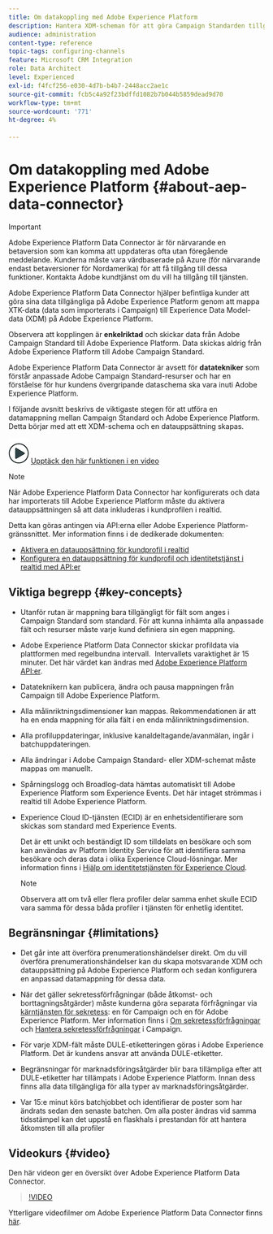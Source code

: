 ```yaml
---
title: Om datakoppling med Adobe Experience Platform
description: Hantera XDM-scheman för att göra Campaign Standarden tillgänglig på Adobe Experience Platform.
audience: administration
content-type: reference
topic-tags: configuring-channels
feature: Microsoft CRM Integration
role: Data Architect
level: Experienced
exl-id: f4fcf256-e030-4d7b-b4b7-2448acc2ae1c
source-git-commit: fcb5c4a92f23bdffd1082b7b044b5859dead9d70
workflow-type: tm+mt
source-wordcount: '771'
ht-degree: 4%

---
```


# Om datakoppling med Adobe Experience Platform {#about-aep-data-connector}

>[!IMPORTANT]
>
>Adobe Experience Platform Data Connector är för närvarande en betaversion som kan komma att uppdateras ofta utan föregående meddelande. Kunderna måste vara värdbaserade på Azure (för närvarande endast betaversioner för Nordamerika) för att få tillgång till dessa funktioner. Kontakta Adobe kundtjänst om du vill ha tillgång till tjänsten.

Adobe Experience Platform Data Connector hjälper befintliga kunder att göra sina data tillgängliga på Adobe Experience Platform genom att mappa XTK-data (data som importerats i Campaign) till Experience Data Model-data (XDM) på Adobe Experience Platform.

Observera att kopplingen är **enkelriktad** och skickar data från Adobe Campaign Standard till Adobe Experience Platform. Data skickas aldrig från Adobe Experience Platform till Adobe Campaign Standard.

Adobe Experience Platform Data Connector är avsett för **datatekniker** som förstår anpassade Adobe Campaign Standard-resurser och har en förståelse för hur kundens övergripande dataschema ska vara inuti Adobe Experience Platform.

I följande avsnitt beskrivs de viktigaste stegen för att utföra en datamappning mellan Campaign Standard och Adobe Experience Platform. Detta börjar med att ett XDM-schema och en datauppsättning skapas.

![](assets/do-not-localize/how-to-video.png) [Upptäck den här funktionen i en video](#video)

>[!NOTE]
>När Adobe Experience Platform Data Connector har konfigurerats och data har importerats till Adobe Experience Platform måste du aktivera datauppsättningen så att data inkluderas i kundprofilen i realtid.
>
>Detta kan göras antingen via API:erna eller Adobe Experience Platform-gränssnittet. Mer information finns i de dedikerade dokumenten:
>
>* [Aktivera en datauppsättning för kundprofil i realtid](https://experienceleague.adobe.com/docs/experience-platform/rtcdp/datasets/dataset.html)
>* [Konfigurera en datauppsättning för kundprofil och identitetstjänst i realtid med API:er](https://experienceleague.adobe.com/docs/experience-platform/catalog/api/getting-started.html)


## Viktiga begrepp {#key-concepts}

* Utanför rutan är mappning bara tillgängligt för fält som anges i Campaign Standard som standard. För att kunna inhämta alla anpassade fält och resurser måste varje kund definiera sin egen mappning.

* Adobe Experience Platform Data Connector skickar profildata via plattformen med regelbundna intervall. &#x200B; Intervallets varaktighet är 15 minuter. Det här värdet kan ändras med [Adobe Experience Platform API:er](https://experienceleague.adobe.com/docs/experience-platform/ingestion/home.html).

* Datateknikern kan publicera, ändra och pausa mappningen från Campaign till Adobe Experience Platform.

* Alla målinriktningsdimensioner kan mappas. Rekommendationen är att ha en enda mappning för alla fält i en enda målinriktningsdimension.

* Alla profiluppdateringar, inklusive kanaldeltagande/avanmälan, ingår i batchuppdateringen.

* Alla ändringar i Adobe Campaign Standard- eller XDM-schemat måste mappas om manuellt. &#x200B;

* Spårningslogg och Broadlog-data hämtas automatiskt till Adobe Experience Platform som Experience Events. Det här intaget strömmas i realtid till Adobe Experience Platform.

* Experience Cloud ID-tjänsten (ECID) är en enhetsidentifierare som skickas som standard med Experience Events.

   Det är ett unikt och beständigt ID som tilldelats en besökare och som kan användas av Platform Identity Service för att identifiera samma besökare och deras data i olika Experience Cloud-lösningar. Mer information finns i [Hjälp om identitetstjänsten för Experience Cloud](https://experienceleague.adobe.com/docs/id-service/using/home.html).

   >[!NOTE]
   >
   >Observera att om två eller flera profiler delar samma enhet skulle ECID vara samma för dessa båda profiler i tjänsten för enhetlig identitet.

## Begränsningar {#limitations}

* Det går inte att överföra prenumerationshändelser direkt. Om du vill överföra prenumerationshändelser kan du skapa motsvarande XDM och datauppsättning på Adobe Experience Platform och sedan konfigurera en anpassad datamappning för dessa data.

* När det gäller sekretessförfrågningar (både åtkomst- och borttagningsåtgärder) måste kunderna göra separata förfrågningar via [kärntjänsten för sekretess](https://experienceleague.adobe.com/docs/experience-platform/privacy/home.html#how-to-use-privacy-service-to-manage-privacy-job-requests): en för Campaign och en för Adobe Experience Platform. Mer information finns i [Om sekretessförfrågningar](https://experienceleague.adobe.com/docs/campaign-standard/using/getting-started/privacy/privacy-requests.html?lang=sv#getting-started) och [Hantera sekretessförfrågningar](https://helpx.adobe.com/se/campaign/kb/acs-privacy.html#ManagingPrivacyRequests) i Campaign.

* För varje XDM-fält måste DULE-etiketteringen göras i Adobe Experience Platform. Det är kundens ansvar att använda DULE-etiketter.

* Begränsningar för marknadsföringsåtgärder blir bara tillämpliga efter att DULE-etiketter har tillämpats i Adobe Experience Platform. Innan dess finns alla data tillgängliga för alla typer av marknadsföringsåtgärder.

* Var 15:e minut körs batchjobbet och identifierar de poster som har ändrats sedan den senaste batchen. Om alla poster ändras vid samma tidsstämpel kan det uppstå en flaskhals i prestandan för att hantera åtkomsten till alla profiler

## Videokurs {#video}

Den här videon ger en översikt över Adobe Experience Platform Data Connector.

>[!VIDEO](https://video.tv.adobe.com/v/27304?quality=12&captions=eng)

Ytterligare videofilmer om Adobe Experience Platform Data Connector finns [här](https://experienceleague.adobe.com/docs/campaign-learn/campaign-standard-tutorials/administrating/adobe-experience-platform-data-connector/understanding-the-adobe-experience-platform-data-connector.html).
